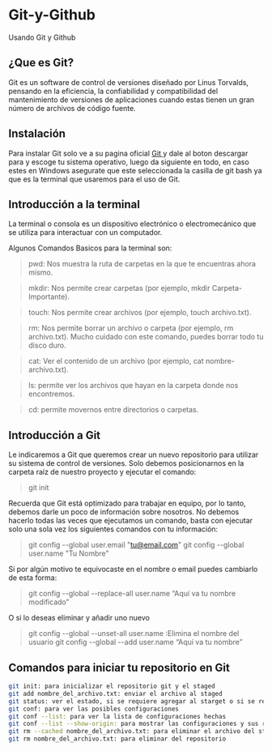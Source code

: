 # Git-y-Github
Usando Git y Github

## ¿Que es Git?
Git es un software de control de versiones diseñado por Linus Torvalds, pensando en la eficiencia, la confiabilidad y compatibilidad del mantenimiento de versiones de aplicaciones cuando estas tienen un gran número de archivos de código fuente.

## Instalación
Para instalar Git solo ve a su pagina oficial [ Git ](https://git-scm.com/) y dale al boton descargar para y escoge tu sistema operativo, luego da siguiente en todo, en caso estes en Windows asegurate que este seleccionada la casilla de git bash ya que es la terminal que usaremos para el uso de Git.

## Introducción a la terminal
La terminal o consola es un dispositivo electrónico o electromecánico que se utiliza para interactuar con un computador. 

Algunos Comandos Basicos para la terminal son:

> pwd: Nos muestra la ruta de carpetas en la que te encuentras ahora mismo.

> mkdir: Nos permite crear carpetas (por ejemplo, mkdir Carpeta-Importante).

> touch: Nos permite crear archivos (por ejemplo, touch archivo.txt).

> rm: Nos permite borrar un archivo o carpeta (por ejemplo, rm archivo.txt). Mucho cuidado con este comando, puedes borrar todo tu disco duro.

> cat: Ver el contenido de un archivo (por ejemplo, cat nombre-archivo.txt).

> ls: permite ver los archivos que hayan en la carpeta donde nos encontremos.

> cd: permite movernos entre directorios o carpetas.

## Introducción a Git

Le indicaremos a Git que queremos crear un nuevo repositorio para utilizar su sistema de control de versiones. Solo debemos posicionarnos en la carpeta raíz de nuestro proyecto y ejecutar el comando:

> git init

Recuerda que Git está optimizado para trabajar en equipo, por lo tanto, debemos darle un poco de información sobre nosotros. No debemos hacerlo todas las veces que ejecutamos un comando, basta con ejecutar solo una sola vez los siguientes comandos con tu información:

> git config --global user.email "tu@email.com"
> git config --global user.name "Tu Nombre"

Si por algún motivo te equivocaste en el nombre o email puedes cambiarlo de esta forma:

> git config --global --replace-all user.name “Aquí va tu nombre modificado”

O si lo deseas eliminar y añadir uno nuevo

> git config --global --unset-all user.name :Elimina el nombre del usuario
> git config --global --add user.name “Aquí va tu nombre”

## Comandos para iniciar tu repositorio en Git

```sh
git init: para inicializar el repositorio git y el staged
git add nombre_del_archivo.txt: enviar el archivo al staged
git status: ver el estado, si se requiere agregar al starget o si se requiere commit
git conf: para ver las posibles configuraciones
git conf --list: para ver la lista de configuraciones hechas
git conf --list --show-origin: para mostrar las configuraciones y sus rutas
git rm --cached nombre_del_archivo.txt: para eliminar el archivo del staged(ram)
git rm nombre_del_archivo.txt: para eliminar del repositorio
```